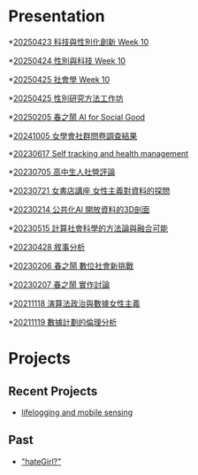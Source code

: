 # Presentation
*[20250423 科技與性別化創新 Week 10]()

*[20250424 性別與科技 Week 10]()

*[20250425 社會學 Week 10]()

*[20250425 性別研究方法工作坊](https://docs.google.com/presentation/d/e/2PACX-1vTBFsxsVQ9UqT-yzo8BodBrEfKmFNNgxlAiEyKdK9XGdlj2ZjvCKlABdu4AHCvzrbFztMQInGnKhkkV/pub?start=false&loop=false&delayms=3000)

*[20250205 春之鬧 AI for Social Good]()

*[20241005 女學會社群問卷調查結果]()

*[20230617 Self tracking and health management]()

*[20230705 高中生人社營評論]()

*[20230721 女書店講座 女性主義對資料的探問]()

*[20230214 公共化AI 開放資料的3D剖面]()

*[20230515 計算社會科學的方法論與融合可能]()

*[20230428 敘事分析]()

*[20230206 春之鬧 數位社會新挑戰]()

*[20230207 春之鬧 實作討論]()


*[20211118 演算法政治與數據女性主義]()

*[20211119 數據計劃的倫理分析]()


# Projects

## Recent Projects
* [lifelogging and mobile sensing]()

## Past
* ["hateGirl?"]()

